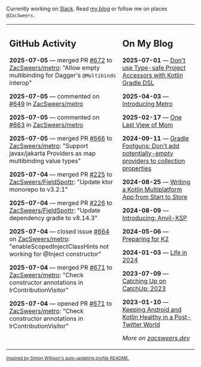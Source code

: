 Currently working on [Slack](https://slack.com/). Read [my blog](https://zacsweers.dev/) or follow me on places `@ZacSweers`.

<table><tr><td valign="top" width="60%">

## GitHub Activity
<!-- githubActivity starts -->
**2025-07-05** — merged PR [#672](https://github.com/ZacSweers/metro/pull/672) to [ZacSweers/metro](https://github.com/ZacSweers/metro): "Allow empty multibinding for Dagger's `@Multibinds` interop"

**2025-07-05** — commented on [#649](https://github.com/ZacSweers/metro/issues/649#issuecomment-3039734901) in [ZacSweers/metro](https://github.com/ZacSweers/metro)

**2025-07-05** — commented on [#663](https://github.com/ZacSweers/metro/issues/663#issuecomment-3039691144) in [ZacSweers/metro](https://github.com/ZacSweers/metro)

**2025-07-05** — merged PR [#666](https://github.com/ZacSweers/metro/pull/666) to [ZacSweers/metro](https://github.com/ZacSweers/metro): "Support javax/jakarta Providers as map multibinding value types"

**2025-07-04** — merged PR [#225](https://github.com/ZacSweers/FieldSpottr/pull/225) to [ZacSweers/FieldSpottr](https://github.com/ZacSweers/FieldSpottr): "Update ktor monorepo to v3.2.1"

**2025-07-04** — merged PR [#226](https://github.com/ZacSweers/FieldSpottr/pull/226) to [ZacSweers/FieldSpottr](https://github.com/ZacSweers/FieldSpottr): "Update dependency gradle to v8.14.3"

**2025-07-04** — closed issue [#664](https://github.com/ZacSweers/metro/issues/664) on [ZacSweers/metro](https://github.com/ZacSweers/metro): "enableScopedInjectClassHints not working for @Inject constructor"

**2025-07-04** — merged PR [#671](https://github.com/ZacSweers/metro/pull/671) to [ZacSweers/metro](https://github.com/ZacSweers/metro): "Check constructor annotations in IrContributionVisitor"

**2025-07-04** — opened PR [#671](https://github.com/ZacSweers/metro/pull/671) to [ZacSweers/metro](https://github.com/ZacSweers/metro): "Check constructor annotations in IrContributionVisitor"
<!-- githubActivity ends -->
</td><td valign="top" width="40%">

## On My Blog
<!-- blog starts -->
**2025-07-01** — [Don't use Type-safe Project Accessors with Kotlin Gradle DSL](https://www.zacsweers.dev/dont-use-type-safe-project-accessors-with-kotlin-gradle-dsl/)

**2025-04-03** — [Introducing Metro](https://www.zacsweers.dev/introducing-metro/)

**2025-02-17** — [One Last View of Mom](https://www.zacsweers.dev/one-last-view-of-mom/)

**2024-09-11** — [Gradle Footguns: Don't add potentially-empty providers to collection properties](https://www.zacsweers.dev/gradle-footgun-adding-empty-providers-to-collection-properties/)

**2024-08-25** — [Writing a Kotlin Multiplatform App from Start to Store](https://www.zacsweers.dev/writing-a-kotlin-multiplatform-app-from-start-to-store/)

**2024-08-09** — [Introducing: Anvil-KSP](https://www.zacsweers.dev/introducing-anvil-ksp/)

**2024-05-06** — [Preparing for K2](https://www.zacsweers.dev/preparing-for-k2/)

**2024-01-03** — [Life in 2024](https://www.zacsweers.dev/life-in-2024/)

**2023-07-09** — [Catching Up on CatchUp: 2023](https://www.zacsweers.dev/catching-up-on-catchup-2023/)

**2023-01-10** — [Keeping Android and Kotlin Healthy in a Post-Twitter World](https://www.zacsweers.dev/keeping-android-healthy/)
<!-- blog ends -->
_More on [zacsweers.dev](https://zacsweers.dev/)_
</td></tr></table>

<sub><a href="https://simonwillison.net/2020/Jul/10/self-updating-profile-readme/">Inspired by Simon Willison's auto-updating profile README.</a></sub>